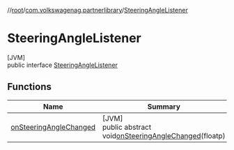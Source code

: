 //[root](../../../index.md)/[com.volkswagenag.partnerlibrary](../index.md)/[SteeringAngleListener](index.md)

# SteeringAngleListener

[JVM]\
public interface [SteeringAngleListener](index.md)

## Functions

| Name | Summary |
|---|---|
| [onSteeringAngleChanged](on-steering-angle-changed.md) | [JVM]<br>public abstract void[onSteeringAngleChanged](on-steering-angle-changed.md)(floatp) |
